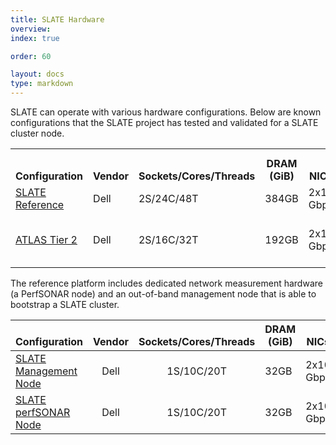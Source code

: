 ```yaml
---
title: SLATE Hardware
overview: 
index: true

order: 60

layout: docs
type: markdown
---
```


SLATE can operate with various hardware configurations.  Below are known configurations that the SLATE project has tested and validated for a SLATE cluster node.

<style>
th {text-align: center; vertical-align: bottom;}
</style>

<table>
  <tr>
	<th rowspan="2">Configuration</th>
	<th rowspan="2">Vendor</th>
	<th rowspan="2">Sockets/Cores/Threads</th>
	<th rowspan="2">DRAM (GiB)</th>
	<th rowspan="2">NICs</th>
	<th colspan="3">Storage</th>
	<th rowspan="2">Year</th>
 </tr>
  <tr>
	<th>Capacity</th>
	<th>Performance</th>
	<th>Boot/Other</th>
 </tr>   
<tr>
   <td><a href="/docs/slate-hardware/container-host.html">SLATE Reference</a></td>
   <td>Dell</td>
   <td>2S/24C/48T</td>
   <td>384GB</td>
   <td>2x10 Gbps</td>
   <td>8x8TB</td>
   <td>1.6TB NVMe</td>
   <td>2x16GB microSD</td>
   <td>2018</td>
</tr>

<tr>
   <td><a href="/docs/slate-hardware/atlas-node.html">ATLAS Tier 2</a></td>
   <td>Dell</td>
   <td>2S/16C/32T</td>
   <td>192GB</td>
   <td>2x10 Gbps</td>
   <td>12x12TB</td>
   <td>4x2TB M.2</td>
   <td>BOSS Controller 240GB M.2</td>
   <td>2019</td>
</tr>
</table>

The reference platform includes dedicated network measurement hardware (a PerfSONAR node) and an out-of-band management node that is able to bootstrap a SLATE cluster.

| Configuration         | Vendor | Sockets/Cores/Threads | DRAM (GiB) | NICs  | Boot/Other Storage    | Year |
|-----------------------|:------:|:---------------------:|------------|-------|------------|------|
| [SLATE Management Node](/docs/slate-hardware/management-node.html) | Dell | 1S/10C/20T | 32GB | 2x10 Gbps | 480 GB SSD | 2018 |
| [SLATE perfSONAR Node](/docs/slate-hardware/perfsonar-node.html)  | Dell | 1S/10C/20T | 32GB | 2x10 Gbps | 480 GB SSD | 2018 |

<!--  {% include section-index.html %} -->
